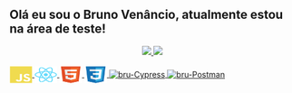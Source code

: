 ## Olá eu sou o Bruno Venâncio, atualmente estou na área de teste!
<div align="center">
  <a href="https://github.com/venancio2000">
  <img height="180em" src="https://github-readme-stats.vercel.app/api?username=venancio2000&show_icons=true&theme=drank&include_all_commits=true&count_private=true"/>
  <img height="180em" src="https://github-readme-stats.vercel.app/api/top-langs/?username=venancio2000&layout=compact&langs_count=7&theme=drank"/>
</div>
<div style="display: inline_block"><br>
  <img align="center" alt="bru-Js" height="30" width="40" src="https://raw.githubusercontent.com/devicons/devicon/master/icons/javascript/javascript-plain.svg">
  <img align="center" alt="bru-React" height="30" width="40" src="https://raw.githubusercontent.com/devicons/devicon/master/icons/react/react-original.svg">
  <img align="center" alt="bru-HTML" height="30" width="40" src="https://raw.githubusercontent.com/devicons/devicon/master/icons/html5/html5-original.svg">
  <img align="center" alt="bru-CSS" height="30" width="40" src="https://raw.githubusercontent.com/devicons/devicon/master/icons/css3/css3-original.svg">
  <img align="center" alt="bru-Cypress" height="30" width="40" src="https://openviewpartners.com/wp-content/uploads/2020/12/Cypress_Logotype_Color_Light_BG.png" >
  <img align="center" alt="bru-Postman" height="30" width="40" src="https://www.testautomatisierung.org/wp-content/uploads/postman.jpg" >
  
  
  
</div>
  
  ##
 
<div> 
  

 
</div>

